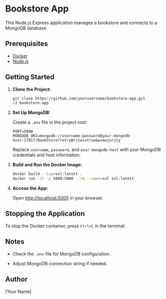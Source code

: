 # Bookstore App

This Node.js Express application manages a bookstore and connects to a MongoDB database.

## Prerequisites

- [Docker](https://docs.docker.com/get-docker/)
- [Node.js](https://nodejs.org/)

## Getting Started

1. **Clone the Project:**

   ```bash
   git clone https://github.com/yourusername/bookstore-app.git
   cd bookstore-app
   ```

2. **Set Up MongoDB:**

   Create a `.env` file in the project root:

   ```env
   PORT=5000
   MONGODB_URI=mongodb://username:password@your-mongodb-host:27017/BookStore?retryWrites=true&w=majority
   ```

   Replace `username`, `password`, and `your-mongodb-host` with your MongoDB credentials and host information.

3. **Build and Run the Docker Image:**

   ```bash
   docker build --tag=sol:latest .
   docker run -it -p 5000:5000 --rm --name=sol sol:latest
   ```

4. **Access the App:**

   Open [http://localhost:5000](http://localhost:5000) in your browser.

## Stopping the Application

To stop the Docker container, press `Ctrl+C` in the terminal.

## Notes

- Check the `.env` file for MongoDB configuration.

- Adjust MongoDB connection string if needed.

## Author

[Your Name]
